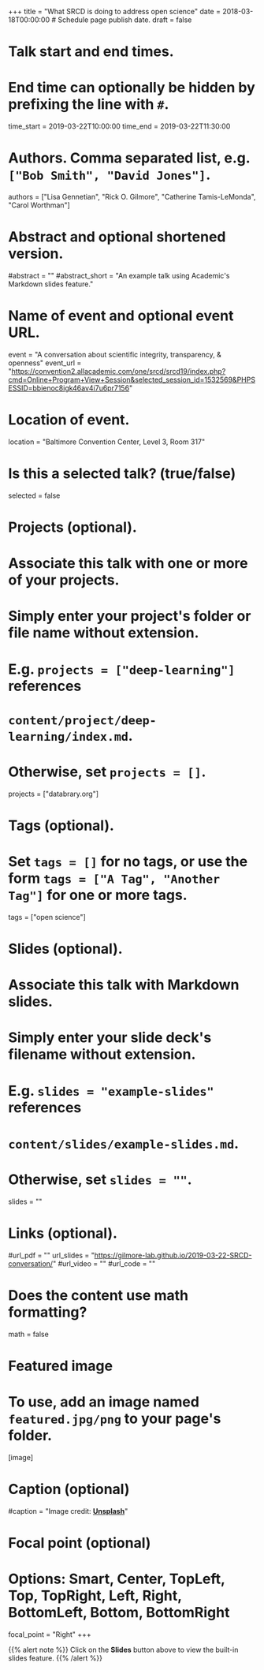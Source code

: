 +++
title = "What SRCD is doing to address open science"
date = 2018-03-18T00:00:00  # Schedule page publish date.
draft = false

# Talk start and end times.
#   End time can optionally be hidden by prefixing the line with `#`.
time_start = 2019-03-22T10:00:00
time_end = 2019-03-22T11:30:00

# Authors. Comma separated list, e.g. `["Bob Smith", "David Jones"]`.
authors = ["Lisa Gennetian", "Rick O. Gilmore", "Catherine Tamis-LeMonda", "Carol Worthman"]

# Abstract and optional shortened version.
#abstract = ""
#abstract_short = "An example talk using Academic's Markdown slides feature."

# Name of event and optional event URL.
event = "A conversation about scientific integrity, transparency, & openness"
event_url = "https://convention2.allacademic.com/one/srcd/srcd19/index.php?cmd=Online+Program+View+Session&selected_session_id=1532569&PHPSESSID=bbienoc8igk46av4i7u6pr7156"

# Location of event.
location = "Baltimore Convention Center, Level 3, Room 317"

# Is this a selected talk? (true/false)
selected = false

# Projects (optional).
#   Associate this talk with one or more of your projects.
#   Simply enter your project's folder or file name without extension.
#   E.g. `projects = ["deep-learning"]` references 
#   `content/project/deep-learning/index.md`.
#   Otherwise, set `projects = []`.
projects = ["databrary.org"]

# Tags (optional).
#   Set `tags = []` for no tags, or use the form `tags = ["A Tag", "Another Tag"]` for one or more tags.
tags = ["open science"]

# Slides (optional).
#   Associate this talk with Markdown slides.
#   Simply enter your slide deck's filename without extension.
#   E.g. `slides = "example-slides"` references 
#   `content/slides/example-slides.md`.
#   Otherwise, set `slides = ""`.
slides = ""

# Links (optional).
#url_pdf = ""
url_slides = "https://gilmore-lab.github.io/2019-03-22-SRCD-conversation/"
#url_video = ""
#url_code = ""

# Does the content use math formatting?
math = false

# Featured image
# To use, add an image named `featured.jpg/png` to your page's folder. 
[image]
  # Caption (optional)
  #caption = "Image credit: [**Unsplash**](https://unsplash.com/photos/bzdhc5b3Bxs)"

  # Focal point (optional)
  # Options: Smart, Center, TopLeft, Top, TopRight, Left, Right, BottomLeft, Bottom, BottomRight
  focal_point = "Right"
+++

{{% alert note %}}
Click on the **Slides** button above to view the built-in slides feature.
{{% /alert %}}

